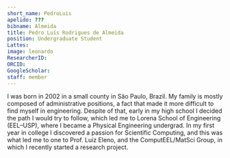 ```yaml
---
short_name: PedroLuis
apelido: ???
bibname: Almeida
title: Pedro Luís Rodrigues de Almeida
position: Undergraduate Student
Lattes: 
image: leonardo
ResearcherID: 
ORCID: 
GoogleScholar: 
staff: member
---
```


I was born in 2002 in a small county in São Paulo, Brazil. My family is mostly composed of  administrative positions, a fact that made it more difficult to find myself in engineering. Despite of that, early in my high school I decided the path I would try to follow, which led me to Lorena School of Engineering (EEL–USP), where I became a Physical Engineering undergrad. In my first year in college I discovered a passion for Scientific Computing, and this was what led me to one to Prof. Luiz Eleno, and the ComputEEL/MatSci Group, in which I recently started a research project.

